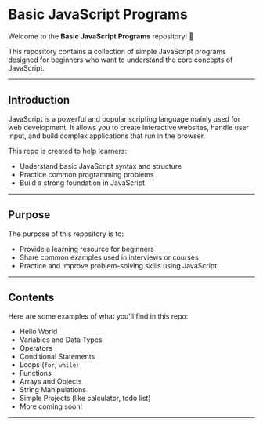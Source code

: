# Basic JavaScript Programs

Welcome to the **Basic JavaScript Programs** repository! 🎉

This repository contains a collection of simple JavaScript programs designed for beginners who want to understand the core concepts of JavaScript.

---

##  Introduction

JavaScript is a powerful and popular scripting language mainly used for web development. It allows you to create interactive websites, handle user input, and build complex applications that run in the browser.

This repo is created to help learners:
- Understand basic JavaScript syntax and structure
- Practice common programming problems
- Build a strong foundation in JavaScript

---

##  Purpose

The purpose of this repository is to:
- Provide a learning resource for beginners
- Share common examples used in interviews or courses
- Practice and improve problem-solving skills using JavaScript

---

##  Contents

Here are some examples of what you'll find in this repo:

- Hello World
- Variables and Data Types
- Operators
- Conditional Statements
- Loops (`for`, `while`)
- Functions
- Arrays and Objects
- String Manipulations
- Simple Projects (like calculator, todo list)
- More coming soon!

---
